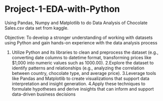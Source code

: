 # Project-1-EDA-with-Python
Using Pandas, Numpy and Matplotlib to do Data Analysis of Chocolate Sales.csv data set from kaggle.

Objective: To develop a stronger understanding of working with datasets using Python and gain hands-on experience with the data analysis process

1. Utilize Python and its libraries to clean and preprocess the dataset (e.g., converting date columns to datetime format, transforming prices like $1,000 into numeric values such as 1000.00).
2.Explore the dataset to identify patterns and relationships (e.g., analyzing the correlation between country, chocolate type, and average price).
3.Leverage tools like Pandas and Matplotlib to create visualizations that support data interpretation and insight generation.
4.Apply these techniques to formulate hypotheses and derive insights that can inform and support data-driven business decisions
